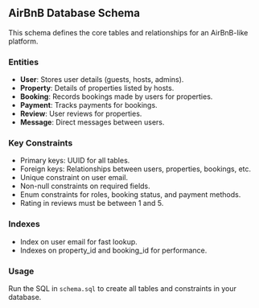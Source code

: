 ## AirBnB Database Schema

This schema defines the core tables and relationships for an AirBnB-like platform.

### Entities

- **User**: Stores user details (guests, hosts, admins).
- **Property**: Details of properties listed by hosts.
- **Booking**: Records bookings made by users for properties.
- **Payment**: Tracks payments for bookings.
- **Review**: User reviews for properties.
- **Message**: Direct messages between users.

### Key Constraints

- Primary keys: UUID for all tables.
- Foreign keys: Relationships between users, properties, bookings, etc.
- Unique constraint on user email.
- Non-null constraints on required fields.
- Enum constraints for roles, booking status, and payment methods.
- Rating in reviews must be between 1 and 5.

### Indexes

- Index on user email for fast lookup.
- Indexes on property_id and booking_id for performance.

### Usage

Run the SQL in `schema.sql` to create all tables and constraints in your database.